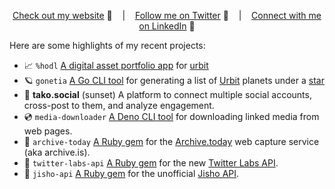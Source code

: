 <div align="middle">
  
[Check out my website][Website] :link: &nbsp;&nbsp;&nbsp;|&nbsp;&nbsp;&nbsp;
[Follow me on Twitter][Twitter] :speech_balloon: &nbsp;&nbsp;&nbsp;|&nbsp;&nbsp;&nbsp;
[Connect with me on LinkedIn][LinkedIn] :necktie:

</div>

Here are some highlights of my recent projects:

- :chart_with_upwards_trend: `%hodl` [A digital asset portfolio app](https://urbit.org/applications/~datder-sonnet/hodl) for [urbit](https://github.com/urbit/urbit)
- :ringed_planet: `gonetia` [A Go CLI tool](https://github.com/tomholford/gonetia) for generating a list of [Urbit](https://urbit.org/) planets under a [star](https://developers.urbit.org/reference/glossary/star)
- :octopus: **tako.social** (sunset) A platform to connect multiple social accounts, cross-post to them, and analyze engagement.
- :cd: `media-downloader` [A Deno CLI tool](https://github.com/tomholford/media-downloader) for downloading linked media from web pages.
- :floppy_disk: `archive-today` [A Ruby gem](https://github.com/tomholford/archive-today) for the [Archive.today][ArchiveToday] web capture service (aka archive.is).
- :gem: `twitter-labs-api` [A Ruby gem](https://github.com/tomholford/twitter-labs-api) for the new [Twitter Labs API][LabsAPI].
- :blue_book: `jisho-api` [A Ruby gem](https://github.com/tomholford/jisho-api) for the unofficial [Jisho API][Jisho].

<!--
Quick Link 
-->
[Website]:https://tholf.org/
[Twitter]:https://twitter.com/tholford0
[LinkedIn]:https://www.linkedin.com/in/tom-holford/
[GitHub]:https://github.com/tomholford
[LabsAPI]:https://developer.twitter.com/en/docs/labs/overview/introduction
[ArchiveToday]:https://archive.today
[Jisho]:https://jisho.org
